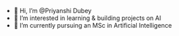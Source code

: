 - 👋 Hi, I’m @Priyanshi Dubey
- 👀 I’m interested in learning & building projects on AI 
- 🌱 I’m currently pursuing an MSc in Artificial Intelligence 


<!---
PriyanshiDubey18/PriyanshiDubey18 is a ✨ special ✨ repository because its `README.md` (this file) appears on your GitHub profile.
You can click the Preview link to take a look at your changes.
--->
